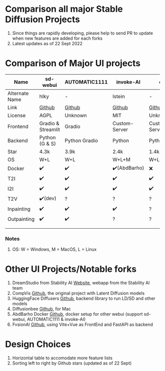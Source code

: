 # Comparison all major Stable Diffusion Projects
1. Since things are rapidly developing, please help to send PR to update when new features are added for each forks
1. Latest updates as of 22 Sept 2022

# Comparison of Major UI projects

| Name     | sd-webui           | AUTOMATIC1111 | invoke-AI     | cmdr2          |   |   |   |   |   |
|----------|--------------------|---------------|---------------|----------------|---|---|---|---|---|
| Alternate Name |   hlky        |       -        |   lstein       |  -     |   |   |   |   |   |
| Link     | [Github](https://github.com/sd-webui/stable-diffusion-webui) | [Github](https://github.com/AUTOMATIC1111/stable-diffusion-webui)  | [Github](https://github.com/invoke-ai/InvokeAI)        | [Github](https://github.com/cmdr2/stable-diffusion-ui)         |   |   |   |   |   |
| License         |    AGPL                |     Unknown          |      MIT         |     Unknown           |   |   |   |   |   |
| Frontend | Gradio & Streamlit | Gradio        | Custom-Server | Custom-Server  |   |   |   |   |   |
| Backend  | Python (G & S)     | Python Gradio | Python        | Python/FastAPI |   |   |   |   |   |
| Star     | 4.3k               | 3.9k          | 2.4k          | 1.4k           |   |   |   |   |   |
| OS       | W+L                | W+L           | W+L+M         | W+L            |   |   |   |   |   |
| Docker   | ✔️                | ✔️            |  ✔️(AbdBarho)           |  :x:             |   |   |   |   |   |
| T2I      | ✔️                | ✔️            | ✔️            | ✔️            |   |   |   |   |   |
| I2I      | ✔️                | ✔️            | ✔️            | ✔️            |   |   |   |   |   |
| T2V      | ✔️(dev)                | ?             | ?             | ?              |   |   |   |   |   |
| Inpainting  |     ✔️              |     ✔️          |     ✔️          |   ?             |   |   |   |   |   |
| Outpainting |      ✔️              |       ✔️        |      ?         |    ?            |   |   |   |   |   |
|          |                    |               |               |                |   |   |   |   |   |
|          |                    |               |               |                |   |   |   |   |   |


### Notes
1. OS: W = Windows, M = MacOS, L = Linux

# Other UI Projects/Notable forks
1. DreamStudio from Stability AI [Website](https://beta.dreamstudio.ai/), webapp from the Stability AI team 
1. CompVis [Github](https://github.com/CompVis/stable-diffusion), the original project with Latent Diffusion models
1. HuggingFace Diffusers [Github](https://github.com/huggingface/diffusers), backend library to run LD/SD and other models
1. Diffusionbee [Github](https://github.com/divamgupta/diffusionbee-stable-diffusion-ui), for Mac
1. AbdBarho Docker [Github](https://github.com/AbdBarho/stable-diffusion-webui-docker), docker setup for other webui (support sd-webui, AUTOMATIC1111 & invoke-AI)
1. FvsionAI [Github](https://github.com/FvsionAI/fvsion), using Vite+Vue as FrontEnd and FastAPI as backend



# Design Choices
1. Horizontal table to accomodate more feature lists
1. Sorting left to right by Github stars (updated as of 22 Sept) 